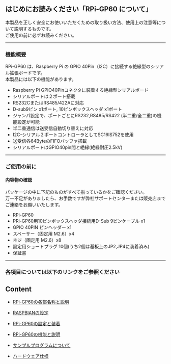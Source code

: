 ## **はじめにお読みください「RPi-GP60 について」**

本製品を正しく安全にお使いいただくための取り扱い方法、使用上の注意等について説明するものです。  
ご使用の前に必ずお読みください。  
___
### **機能概要**  
RPi-GP60 は、Raspberry Pi の GPIO 40Pin（I2C）に接続する絶縁型のシリアル拡張ボードです。  
本製品には以下の機能があります。
- Raspberry Pi GPIO40Pinコネクタに装着する絶縁型シリアルボード
- シリアルポートは２ポート搭載
- RS232CまたはRS485/422Aに対応
- D-sub9ピン x1ポート, 10ピンボックスヘッダ x1ポート
- ジャンパ設定で、ポートごとにRS232,RS485/RS422 (半二重/全二重)の機能設定が可能
- 半二重通信は送受信自動切り替えに対応
- I2C-シリアル２ポートコントローラとしてSC16IS752を使用
- 送受信各64ByteのFIFOバッファ搭載
- シリアルポートはGPIO40pin間と絶縁(絶縁耐圧2.5kV)
 
***
### **ご使用の前に**
#### 内容物の確認  
パッケージの中に下記のものがすべて揃っているかをご確認ください。  
万一不足がありましたら、お手数ですが弊社サポートセンターまたは販売店までご連絡をお願いいたします。  

- RPi-GP60 
- PRi-GP60用10ピンボックスヘッダ接続用D-Sub 9ピンケーブル x1
- GPIO 40PIN ピンヘッダー x1  
- スペーサー（固定用 M2.6）x4
- ネジ（固定用 M2.6）x8
- 設定用ショートプラグ 10個(うち2個は基板上のJP2,JP4に装着済み)
- 保証書
 
---  
 
### **各項目については以下のリンクをご参照ください**  

## Content  

- [RPi-GP60の各部名称と説明](./constitution/README.md)  

- [RASPBIANの設定](./install/README.md)  

- [RPi-GP60の設定と装着](./setup/README.md)  

- [RPi-GP60の機能と説明](./interface/README.md)  

- [サンプルプログラムについて](./python/README.md)  

- [ハードウェア仕様](./specification/README.md)  
    